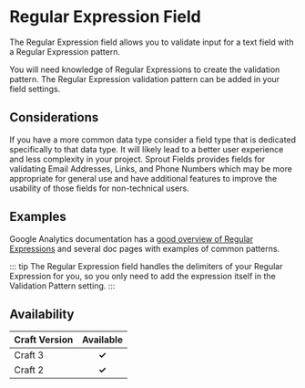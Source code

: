 # Regular Expression Field

The Regular Expression field allows you to validate input for a text field with a Regular Expression pattern. 

You will need knowledge of Regular Expressions to create the validation pattern. The Regular Expression validation pattern can be added in your field settings.

## Considerations

If you have a more common data type consider a field type that is dedicated specifically to that data type. It will likely lead to a better user experience and less complexity in your project. Sprout Fields provides fields for validating Email Addresses, Links, and Phone Numbers which may be more appropriate for general use and have additional features to improve the usability of those fields for non-technical users.

## Examples

Google Analytics documentation has a [good overview of Regular Expressions](https://support.google.com/analytics/answer/1034324) and several doc pages with examples of common patterns.

::: tip
The Regular Expression field handles the delimiters of your Regular Expression for you, so you only need to add the expression itself in the Validation Pattern setting.
:::

## Availability

| Craft Version | Available |
|:------------- |:---------:|
| Craft 3       | **✓** |
| Craft 2       | **✓** |